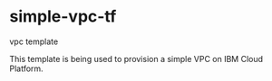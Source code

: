 # simple-vpc-tf
vpc template

This template is being used to provision a simple VPC on IBM Cloud Platform.